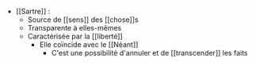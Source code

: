 - [[Sartre]] : 
	- Source de [[sens]] des [[chose]]s
    - Transparente à elles-mêmes
    - Caractérisée par la [[liberté]]
      - Elle coïncide avec le [[Néant]]
        - C'est une possibilité d'annuler et de [[transcender]] les faits
